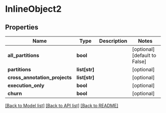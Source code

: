 # InlineObject2

## Properties
Name | Type | Description | Notes
------------ | ------------- | ------------- | -------------
**all_partitions** | **bool** |  | [optional] [default to False]
**partitions** | **list[str]** |  | [optional] 
**cross_annotation_projects** | **list[str]** |  | [optional] 
**execution_only** | **bool** |  | [optional] 
**churn** | **bool** |  | [optional] 

[[Back to Model list]](../README.md#documentation-for-models) [[Back to API list]](../README.md#documentation-for-api-endpoints) [[Back to README]](../README.md)


